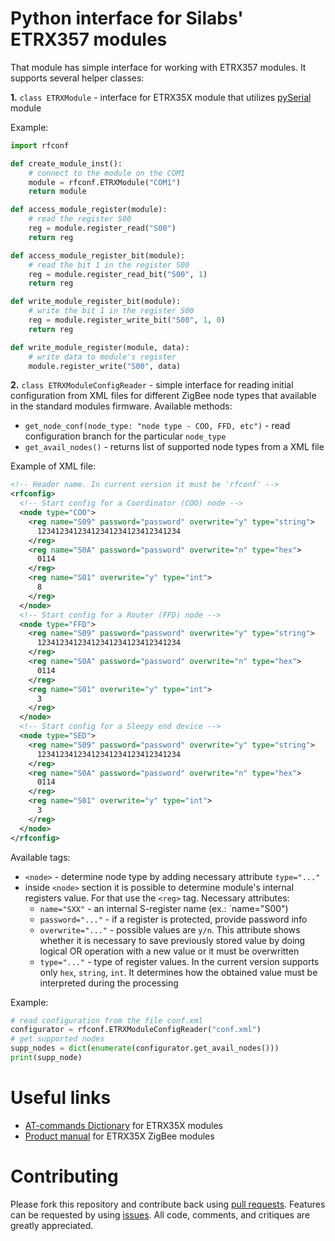 # Python interface for Silabs' ETRX357 modules

That module has simple interface for working with ETRX357 modules.
It supports several helper classes:

**1.** `class ETRXModule` - interface for ETRX35X module that utilizes [pySerial](https://github.com/pyserial/pyserial) module

Example:
```python
import rfconf

def create_module_inst():
    # connect to the module on the COM1
    module = rfconf.ETRXModule("COM1")
    return module

def access_module_register(module):
    # read the register S00
    reg = module.register_read("S00")
    return reg

def access_module_register_bit(module):
    # read the bit 1 in the register S00
    reg = module.register_read_bit("S00", 1)
    return reg

def write_module_register_bit(module):
    # write the bit 1 in the register S00
    reg = module.register_write_bit("S00", 1, 0)
    return reg

def write_module_register(module, data):
    # write data to module's register
    module.register_write("S00", data)
```

**2.** `class ETRXModuleConfigReader` - simple interface for reading initial configuration from XML files for different ZigBee node types that available in the standard modules firmware. Available methods:
  - `get_node_conf(node_type: "node type - COO, FFD, etc")` - read configuration branch for the particular `node_type`
  - `get_avail_nodes()` - returns list of supported node types from a XML file

Example of XML file:
```xml
<!-- Header name. In current version it must be 'rfconf' -->
<rfconfig>
  <!-- Start config for a Coordinator (COO) node -->
  <node type="COO">
    <reg name="S09" password="password" overwrite="y" type="string">
      12341234123412341234123412341234
    </reg>
    <reg name="S0A" password="password" overwrite="n" type="hex">
      0114
    </reg>
    <reg name="S01" overwrite="y" type="int">
      8
    </reg>
  </node>
  <!-- Start config for a Router (FFD) node -->
  <node type="FFD">
    <reg name="S09" password="password" overwrite="y" type="string">
      12341234123412341234123412341234
    </reg>
    <reg name="S0A" password="password" overwrite="n" type="hex">
      0114
    </reg>
    <reg name="S01" overwrite="y" type="int">
      3
    </reg>
  </node>
  <!-- Start config for a Sleepy end device -->
  <node type="SED">
    <reg name="S09" password="password" overwrite="y" type="string">
      12341234123412341234123412341234
    </reg>
    <reg name="S0A" password="password" overwrite="n" type="hex">
      0114
    </reg>
    <reg name="S01" overwrite="y" type="int">
      3
    </reg>
  </node>
</rfconfig>
```

Available tags:
- `<node>` - determine node type by adding necessary attribute `type="..."`
- inside `<node>` section it is possible to determine module's internal registers value. For that use the `<reg>` tag. Necessary attributes:
    - `name="SXX"` - an internal S-register name (ex.: `name="S00")
    - `password="..."` - if a register is protected, provide password info
    - `overwrite="..."` - possible values are `y/n`. This attribute shows whether it is necessary to save previously stored value by doing logical OR operation with a new value or it must be overwritten
    - `type="..."` - type of register values. In the current version supports only `hex`, `string`, `int`. It determines how the obtained value must be interpreted during the processing

Example:
```python
# read configuration from the file conf.xml
configurator = rfconf.ETRXModuleConfigReader("conf.xml")
# get supported nodes
supp_nodes = dict(enumerate(configurator.get_avail_nodes()))
print(supp_node)
```

# Useful links

- [AT-commands Dictionary](http://www.wless.ru/files/ZigBee/Firmware/TG-ETRXn-R309-Commands.pdf) for ETRX35X modules
- [Product manual](http://www.wless.ru/files/ZigBee/ETRX3/TG-ETRX35x-PM-010-107.pdf) for ETRX35X ZigBee modules

# Contributing

Please fork this repository and contribute back using [pull requests](https://github.com/vpetrigo/etrx35x-utils/pulls). Features can be requested by using [issues](https://github.com/vpetrigo/etrx35x-utils/issues). All code, comments, and critiques are greatly appreciated.
